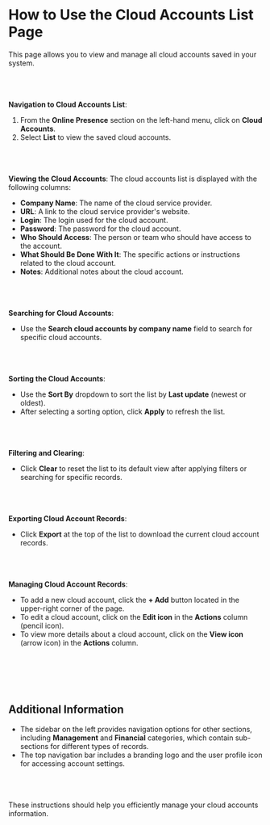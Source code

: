 **How to Use the Cloud Accounts List Page**
======================================
This page allows you to view and manage all cloud accounts saved in your system.
<br></br>
<br></br>

**Navigation to Cloud Accounts List**:
1. From the **Online Presence** section on the left-hand menu, click on **Cloud Accounts**.
2. Select **List** to view the saved cloud accounts.
<br></br>
<br></br>

**Viewing the Cloud Accounts**:
The cloud accounts list is displayed with the following columns:
- **Company Name**: The name of the cloud service provider.
- **URL**: A link to the cloud service provider's website.
- **Login**: The login used for the cloud account.
- **Password**: The password for the cloud account.
- **Who Should Access**: The person or team who should have access to the account.
- **What Should Be Done With It**: The specific actions or instructions related to the cloud account.
- **Notes**: Additional notes about the cloud account.
<br></br>
<br></br>

**Searching for Cloud Accounts**:
- Use the **Search cloud accounts by company name** field to search for specific cloud accounts.
<br></br>
<br></br>

**Sorting the Cloud Accounts**:
- Use the **Sort By** dropdown to sort the list by **Last update** (newest or oldest).
- After selecting a sorting option, click **Apply** to refresh the list.
<br></br>
<br></br>

**Filtering and Clearing**:
- Click **Clear** to reset the list to its default view after applying filters or searching for specific records.
<br></br>
<br></br>

**Exporting Cloud Account Records**:
- Click **Export** at the top of the list to download the current cloud account records.
<br></br>
<br></br>

**Managing Cloud Account Records**:
- To add a new cloud account, click the **+ Add** button located in the upper-right corner of the page.
- To edit a cloud account, click on the **Edit icon** in the **Actions** column (pencil icon).
- To view more details about a cloud account, click on the **View icon** (arrow icon) in the **Actions** column.

<br></br>
<br></br>

   ## **Additional Information**
- The sidebar on the left provides navigation options for other sections, including **Management** and **Financial** categories, which contain sub-sections for different types of records.
- The top navigation bar includes a branding logo and the user profile icon for accessing account settings.
<br></br>
<br></br>

These instructions should help you efficiently manage your cloud accounts information.